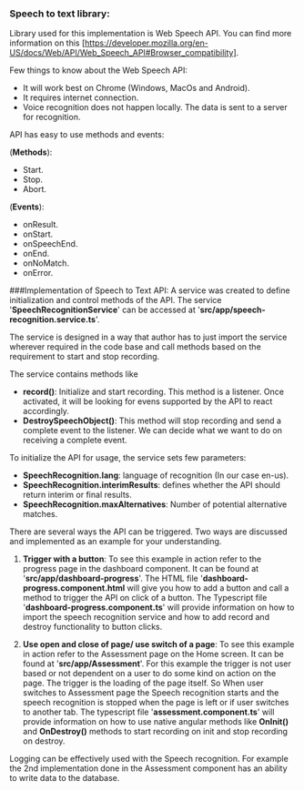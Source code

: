 ### Speech to text library:
Library used for this implementation is Web Speech API. You can find more information on this [https://developer.mozilla.org/en-US/docs/Web/API/Web_Speech_API#Browser_compatibility].

Few things to know about the Web Speech API:
  - It will work best on Chrome (Windows, MacOs and Android).
  - It requires internet connection.
  - Voice recognition does not happen locally. The data is sent to a server for recognition.
  
API has easy to use methods and events:

   (**Methods**):

  - Start.
  - Stop.
  - Abort.
  
  (**Events**):

  - onResult.
  - onStart.
  - onSpeechEnd.
  - onEnd.
  - onNoMatch.
  - onError.  
  
###Implementation of Speech to Text API:
A service was created to define initialization and control methods of the API. The service '**SpeechRecognitionService**' can be accessed at '**src/app/speech-recognition.service.ts**'.

The service is designed in a way that author has to just import the service wherever required in the code base and call methods based on the requirement to start and stop recording. 


The service contains methods like 


- **record()**: Initialize and start recording. This method is a listener. Once activated, it will be looking for evens supported by the API to react accordingly.
-  **DestroySpeechObject()**: This method will stop recording and send a complete event to the listener. We can decide what we want to do on receiving a complete event. 

To initialize the API for usage, the service sets few parameters:

- **SpeechRecognition.lang**: language of recognition (In our case en-us).
- **SpeechRecognition.interimResults**: defines whether the API should return interim or final results.
- **SpeechRecognition.maxAlternatives**: Number of potential alternative matches.

There are several ways the API can be triggered. Two ways are discussed and implemented as an example for your understanding. 

1. **Trigger with a button**: To see this example in action refer to the progress page in the dashboard component. It can be found at '**src/app/dashboard-progress**'. The HTML file '**dashboard-progress.component.html** will give you how to add a button and call a method to trigger the API on click of a button. The Typescript file '**dashboard-progress.component.ts**' will provide information on how to import the speech recognition service and how to add record and destroy functionality to button clicks.

2. **Use open and close of page/ use switch of a page**: To see this example in action refer to the Assessment page on the Home screen. It can be found at '**src/app/Assessment**'. For this example the trigger is not user based or not dependent on a user to do some kind on action on the page. The trigger is the loading of the page itself. So When user switches to Assessment page the Speech recognition starts and the speech recognition is stopped when the page is left or if user switches to another tab. The typescript file '**assessment.component.ts**' will provide information on how to use native angular methods like **OnInit()** and **OnDestroy()** methods to start recording on init and stop recording on destroy. 


Logging can be effectively used with the Speech recognition. For example the 2nd implementation done in the Assessment component has an ability to write data to the database. 
